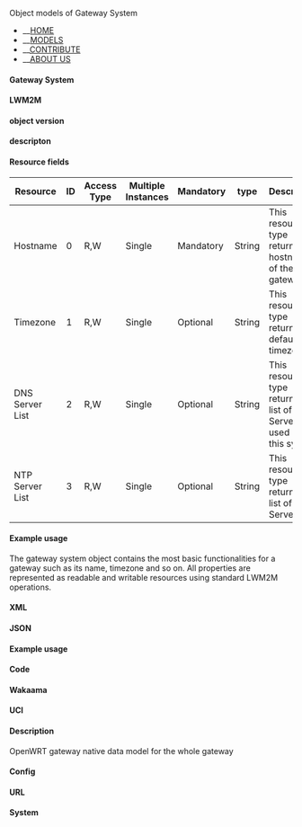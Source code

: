 Object models of Gateway System

- __[HOME](../../index.html)
- __[MODELS](../../models.html)
- __[CONTRIBUTE](../../contribute.html)
- __[ABOUT US](../../aboutUs.html)


#### Gateway System

#### LWM2M

#### object version

#### descripton

#### Resource fields

| Resource        | ID | Access Type | Multiple Instances | Mandatory | type   | Description |
| --------------- |--- | ----------- | -----------------  | ----------| -------| ----------- |
| Hostname        | 0  | R,W         | Single             | Mandatory | String | This resource type returns the hostname of the gateway. |
| Timezone        | 1  | R,W         | Single             | Optional  | String | This resource type returns the default timezone. |
| DNS Server List | 2  | R,W         | Single             | Optional  | String | This resource type returns a list of DNS Servers used by this system. |
| NTP Server List | 3  | R,W         | Single             | Optional  | String | This resource type returns a list of NTP Servers. |

#### Example usage

The gateway system object contains the most basic functionalities for a gateway such as its name, timezone and so on. All properties are represented as readable and writable resources using standard LWM2M operations.

#### XML

#### JSON

#### Example usage

#### Code

#### Wakaama

#### UCI

#### Description

OpenWRT gateway native data model for the whole gateway

#### Config

#### URL

#### System

